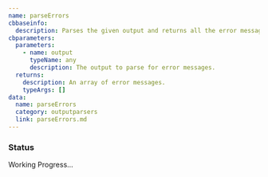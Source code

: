 ```yaml
---
name: parseErrors
cbbaseinfo:
  description: Parses the given output and returns all the error messages.
cbparameters:
  parameters:
    - name: output
      typeName: any
      description: The output to parse for error messages.
  returns:
    description: An array of error messages.
    typeArgs: []
data:
  name: parseErrors
  category: outputparsers
  link: parseErrors.md
---
```

<CBBaseInfo/> 
 <CBParameters/>

### Status 

Working Progress...